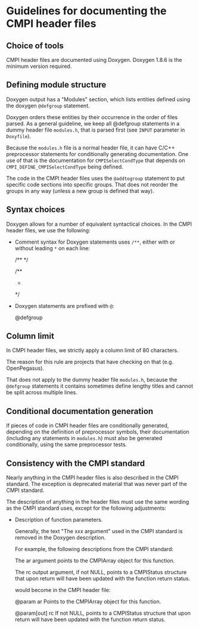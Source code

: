 Guidelines for documenting the CMPI header files
================================================

Choice of tools
---------------

CMPI header files are documented using Doxygen. Doxygen 1.8.6 is the minimum
version required.

Defining module structure
-------------------------

Doxygen output has a "Modules" section, which lists entities defined using
the doxygen `@defgroup` statement.

Doxygen orders these entities by their occurrence in the order of files parsed.
As a general guideline, we keep all @defgroup statements in a dummy header
file `modules.h`, that is parsed first (see `INPUT` parameter in `Doxyfile`).

Because the `modules.h` file is a normal header file, it can have C/C++
preprocessor statements for conditionally generating documentation. One use of
that is the documentation for `CMPISelectCondType` that depends on
`CMPI_DEFINE_CMPISelectCondType` being defined.

The code in the CMPI header files uses the `@addtogroup` statement to put
specific code sections into specific groups. That does not reorder the groups
in any way (unless a new group is defined that way).

Syntax choices
--------------

Doxygen allows for a number of equivalent syntactical choices. In the CMPI
header files, we use the following:

* Comment syntax for Doxygen statements uses `/**`, either with or without
  leading `*` on each line:

    /**
    <doxygen statements>
    */

    /**
     * <doxygen statements>
     */

* Doxygen statements are prefixed with `@`:

    @defgroup

Column limit
------------

In CMPI header files, we strictly apply a column limit of 80 characters.

The reason for this rule are projects that have checking on that (e.g.
OpenPegasus).

That does not apply to the dummy header file `modules.h`, because the
`@defgroup` statements it contains sometimes define lengthy titles and cannot be
split across multiple lines.

Conditional documentation generation
------------------------------------

If pieces of code in CMPI header files are conditionally generated, depending
on the definition of preprocessor symbols, their documentation (including
any statements in `modules.h`) must also be generated conditionally, using
the same preprocessor tests.

Consistency with the CMPI standard
----------------------------------

Nearly anything in the CMPI header files is also described in the CMPI standard.
The exception is deprecated material that was never part of the CMPI standard.

The description of anything in the header files must use the same wording as
the CMPI standard uses, except for the following adjustments:

* Description of function parameters.

  Generally, the text "The xxx argument" used in the CMPI standard is removed
  in the Doxygen description.

  For example, the following descriptions from the CMPI standard:

    The ar argument points to the CMPIArray object for this function.

    The rc output argument, if not NULL, points to a CMPIStatus structure that
    upon return will have been updated with the function return status.

  would become in the CMPI header file:

    @param ar Points to the CMPIArray object for this function.
    
    @param[out] rc If not NULL, points to a CMPIStatus structure that
        upon return will have been updated with the function return status.

